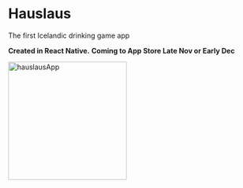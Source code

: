 # Hauslaus
The first Icelandic drinking game app


**Created in React Native.**
**Coming to App Store Late Nov or Early Dec**


<img src="https://imgur.com/a/hLfCp4i" alt="hauslausApp" width="240"/>
